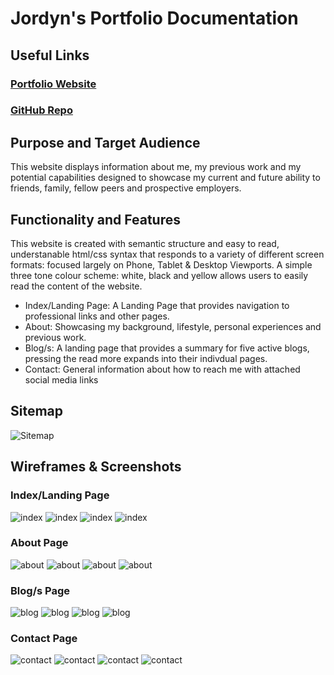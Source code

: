 # **Jordyn's Portfolio Documentation**

## Useful Links

### [Portfolio Website](https://main--enchanting-frangipane-5bb72c.netlify.app/index.html)

### [GitHub Repo](https://github.com/JanzenCode/JordynSmall_T1A2)

## Purpose and Target Audience

This website displays information about me, my previous work and my potential capabilities designed to showcase my current and future ability to friends, family, fellow peers and prospective employers. 

## Functionality and Features 

This website is created with semantic structure and easy to read, understanable html/css syntax that responds to a variety of different screen formats: focused largely on Phone, Tablet & Desktop Viewports. A simple three tone colour scheme: white, black and yellow allows users to easily read the content of the website. 
- Index/Landing Page: A Landing Page that provides navigation to professional links and other pages.
- About: Showcasing my background, lifestyle, personal experiences and previous work.
- Blog/s: A landing page that provides a summary for five active blogs, pressing the read more expands into their indivdual pages. 
- Contact: General information about how to reach me with attached social media links 

## Sitemap

![Sitemap](https://github.com/JanzenCode/JordynSmall_T1A2/blob/main/docs/Sitemap.png)

## Wireframes & Screenshots

### Index/Landing Page

![index](https://github.com/JanzenCode/JordynSmall_T1A2/blob/main/docs/index.png)
![index](https://github.com/JanzenCode/JordynSmall_T1A2/blob/main/docs/index-phone.png)
![index](https://github.com/JanzenCode/JordynSmall_T1A2/blob/main/docs/index-tablet.png)
![index](https://github.com/JanzenCode/JordynSmall_T1A2/blob/main/docs/index-desktop.png)

### About Page

![about](https://github.com/JanzenCode/JordynSmall_T1A2/blob/main/docs/about.png)
![about](https://github.com/JanzenCode/JordynSmall_T1A2/blob/main/docs/about-phone.png)
![about](https://github.com/JanzenCode/JordynSmall_T1A2/blob/main/docs/about-tablet.png)
![about](https://github.com/JanzenCode/JordynSmall_T1A2/blob/main/docs/about-desktop.png)

### Blog/s Page

![blog](https://github.com/JanzenCode/JordynSmall_T1A2/blob/main/docs/blog.png)
![blog](https://github.com/JanzenCode/JordynSmall_T1A2/blob/main/docs/blog-phone.png)
![blog](https://github.com/JanzenCode/JordynSmall_T1A2/blob/main/docs/blog-tablet.png)
![blog](https://github.com/JanzenCode/JordynSmall_T1A2/blob/main/docs/blog-desktop.png)

### Contact Page

![contact](https://github.com/JanzenCode/JordynSmall_T1A2/blob/main/docs/contact.png)
![contact](https://github.com/JanzenCode/JordynSmall_T1A2/blob/main/docs/contact-phone.png)
![contact](https://github.com/JanzenCode/JordynSmall_T1A2/blob/main/docs/contact-tablet.png)
![contact](https://github.com/JanzenCode/JordynSmall_T1A2/blob/main/docs/contact-desktop.png)